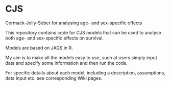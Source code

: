# CJS
Cormack-Jolly-Seber for analysing age- and sex-specific effects

This repository contains code for CJS models that can be used to analyse both age- and sex-specific effects on survival.

Models are based on JAGS in R.

My aim is to make all the models easy to use, such at users simply input data and specify some information and then run the code.

For specific details about each model, including a description, assumptions, data input etc. see corresponding Wiki pages.
